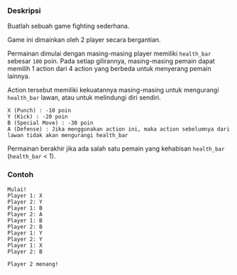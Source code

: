 ### Deskripsi
Buatlah sebuah game fighting sederhana.

Game ini dimainkan oleh 2 player secara bergantian.

Permainan dimulai dengan masing-masing player memiliki `health_bar` sebesar `100` poin.
Pada setiap gilirannya, masing-masing pemain dapat memilih 1 action dari 4 action yang berbeda untuk menyerang pemain lainnya.

Action tersebut memiliki kekuatannya masing-masing untuk mengurangi `health_bar` lawan, atau untuk melindungi diri sendiri.
```
X (Punch) : -10 poin
Y (Kick) : -20 poin
B (Special Move) : -30 poin
A (Defense) : Jika menggunakan action ini, maka action sebelumnya dari lawan tidak akan mengurangi health_bar 
```

Permainan berakhir jika ada salah satu pemain yang kehabisan `health_bar` (`health_bar` < 1).


### Contoh
```
Mulai!
Player 1: X
Player 2: Y
Player 1: B
Player 2: A
Player 1: B
Player 2: B
Player 1: Y
Player 2: Y
Player 1: X
Player 2: B

Player 2 menang!
```